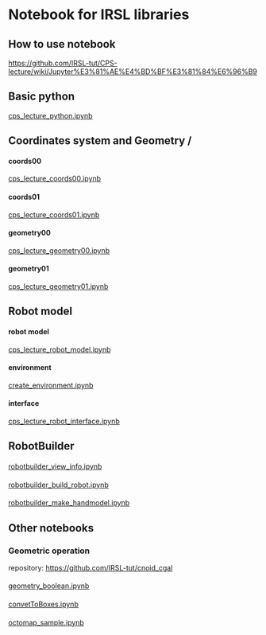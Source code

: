# Notebook for IRSL libraries

## How to use notebook

https://github.com/IRSL-tut/CPS-lecture/wiki/Jupyter%E3%81%AE%E4%BD%BF%E3%81%84%E6%96%B9

## Basic python
[cps_lecture_python.ipynb](https://github.com/IRSL-tut/CPS-lecture/blob/main/notebooks/cps_lecture_python.ipynb)

## Coordinates system and Geometry / 

#### coords00
[cps_lecture_coords00.ipynb](https://github.com/IRSL-tut/CPS-lecture/blob/main/notebooks/cps_lecture_coords00.ipynb)

#### coords01
[cps_lecture_coords01.ipynb](https://github.com/IRSL-tut/CPS-lecture/blob/main/notebooks/cps_lecture_coords01.ipynb)

#### geometry00
[cps_lecture_geometry00.ipynb](https://github.com/IRSL-tut/CPS-lecture/blob/main/notebooks/cps_lecture_geometry00.ipynb)

#### geometry01
[cps_lecture_geometry01.ipynb](https://github.com/IRSL-tut/CPS-lecture/blob/main/notebooks/cps_lecture_geometry01.ipynb) 

## Robot model

#### robot model
[cps_lecture_robot_model.ipynb](https://github.com/IRSL-tut/CPS-lecture/blob/main/notebooks/cps_lecture_robot_model.ipynb)

#### environment
[create_environment.ipynb](https://github.com/IRSL-tut/CPS-lecture/blob/main/notebooks/create_environment.ipynb)

#### interface
[cps_lecture_robot_interface.ipynb](https://github.com/IRSL-tut/CPS-lecture/blob/main/notebooks/cps_lecture_robot_interface.ipynb)


## RobotBuilder

####
[robotbuilder_view_info.ipynb](https://github.com/IRSL-tut/CPS-lecture/blob/main/notebooks/robotbuilder_view_info.ipynb)

####
[robotbuilder_build_robot.ipynb](https://github.com/IRSL-tut/CPS-lecture/blob/main/notebooks/robotbuilder_build_robot.ipynb)

####
[robotbuilder_make_handmodel.ipynb](https://github.com/IRSL-tut/CPS-lecture/blob/main/notebooks/robotbuilder_make_handmodel.ipynb)

## Other notebooks

### Geometric operation

repository: https://github.com/IRSL-tut/cnoid_cgal

####
[geometry_boolean.ipynb](https://github.com/IRSL-tut/cnoid_cgal/blob/main/example/geometry_boolean.ipynb)

####
[convetToBoxes.ipynb](https://github.com/IRSL-tut/cnoid_cgal/blob/main/example/convetToBoxes.ipynb)

####
[octomap_sample.ipynb](https://github.com/IRSL-tut/cnoid_cgal/blob/main/example/octomap_sample.ipynb)

